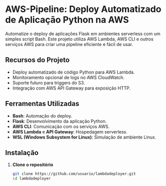 # **AWS-Pipeline: Deploy Automatizado de Aplicação Python na AWS**

Automatize o deploy de aplicações Flask em ambientes serverless com um simples script Bash. Este projeto utiliza AWS Lambda, AWS CLI e outros serviços AWS para criar uma pipeline eficiente e fácil de usar.

## **Recursos do Projeto**
- Deploy automatizado de código Python para AWS Lambda.
- Monitoramento opcional de logs no AWS CloudWatch.
- Suporte futuro para triggers do S3.
- Integração com AWS API Gateway para exposição HTTP.

## **Ferramentas Utilizadas**
- **Bash**: Automação do deploy.
- **Flask**: Desenvolvimento da aplicação Python.
- **AWS CLI**: Comunicação com os serviços AWS.
- **AWS Lambda** e **API Gateway**: Hospedagem serverless.
- **WSL (Windows Subsystem for Linux)**: Simulação de ambiente Linux.

## **Instalação**
1. **Clone o repositório**  
   ```bash
   git clone https://github.com/usuario/lambdadeployer.git
   cd lambdadeployer
